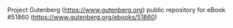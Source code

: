 Project Gutenberg (https://www.gutenberg.org) public repository for
eBook #51860 (https://www.gutenberg.org/ebooks/51860)
